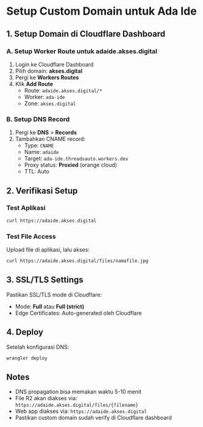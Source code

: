 # Setup Custom Domain untuk Ada Ide

## 1. Setup Domain di Cloudflare Dashboard

### A. Setup Worker Route untuk adaide.akses.digital
1. Login ke Cloudflare Dashboard
2. Pilih domain: **akses.digital**
3. Pergi ke **Workers Routes**
4. Klik **Add Route**
   - Route: `adaide.akses.digital/*`
   - Worker: `ada-ide`
   - Zone: `akses.digital`

### B. Setup DNS Record
1. Pergi ke **DNS** > **Records**
2. Tambahkan CNAME record:
   - Type: `CNAME`
   - Name: `adaide`
   - Target: `ada-ide.threadsauto.workers.dev`
   - Proxy status: **Proxied** (orange cloud)
   - TTL: Auto

## 2. Verifikasi Setup

### Test Aplikasi
```bash
curl https://adaide.akses.digital
```

### Test File Access
Upload file di aplikasi, lalu akses:
```bash
curl https://adaide.akses.digital/files/namafile.jpg
```

## 3. SSL/TLS Settings

Pastikan SSL/TLS mode di Cloudflare:
- Mode: **Full** atau **Full (strict)**
- Edge Certificates: Auto-generated oleh Cloudflare

## 4. Deploy

Setelah konfigurasi DNS:
```bash
wrangler deploy
```

## Notes

- DNS propagation bisa memakan waktu 5-10 menit
- File R2 akan diakses via: `https://adaide.akses.digital/files/{filename}`
- Web app diakses via: `https://adaide.akses.digital`
- Pastikan custom domain sudah verify di Cloudflare dashboard
